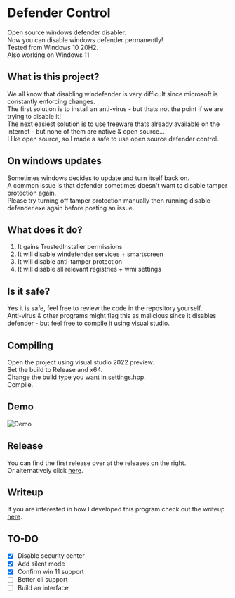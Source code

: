 # Defender Control
Open source windows defender disabler.   
Now you can disable windows defender permanently!   
Tested from Windows 10 20H2.  
Also working on Windows 11 

## What is this project?  
We all know that disabling windefender is very difficult since microsoft is constantly enforcing changes.  
The first solution is to install an anti-virus - but thats not the point if we are trying to disable it!  
The next easiest solution is to use freeware thats already available on the internet - but none of them are native & open source...  
I like open source, so I made a safe to use open source defender control.  

## On windows updates
Sometimes windows decides to update and turn itself back on.  
A common issue is that defender sometimes doesn't want to disable tamper protection again.  
Please try turning off tamper protection manually then running disable-defender.exe again before posting an issue.  

## What does it do?
1. It gains TrustedInstaller permissions
2. It will disable windefender services + smartscreen
3. It will disable anti-tamper protection
4. It will disable all relevant registries + wmi settings

## Is it safe?
Yes it is safe, feel free to review the code in the repository yourself.  
Anti-virus & other programs might flag this as malicious since it disables defender - but feel free to compile it using visual studio.

## Compiling
Open the project using visual studio 2022 preview.  
Set the build to Release and x64.  
Change the build type you want in settings.hpp.  
Compile.  

## Demo
![Demo](https://github.com/qtkite/defender-control/blob/main/resources/demo.gif?raw=true)

## Release
You can find the first release over at the releases on the right.  
Or alternatively click [here](https://github.com/qtkite/defender-control/releases/tag/v1.2).

## Writeup
If you are interested in how I developed this program check out the writeup [here](https://github.com/qtkite/defender-control/blob/main/Writeup.md).

## TO-DO
- [x] Disable security center
- [x] Add silent mode
- [x] Confirm win 11 support
- [ ] Better cli support 
- [ ] Build an interface
